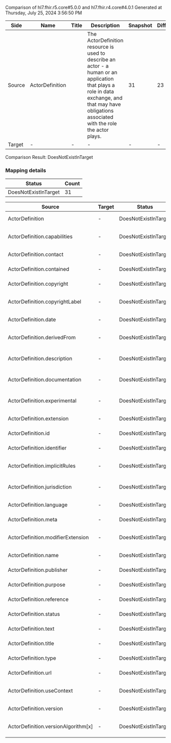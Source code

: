 Comparison of hl7.fhir.r5.core#5.0.0 and hl7.fhir.r4.core#4.0.1
Generated at Thursday, July 25, 2024 3:56:50 PM

| Side | Name | Title | Description | Snapshot | Differential |
| --- | --- | --- | --- | --- | --- |
| Source | ActorDefinition |  | The ActorDefinition resource is used to describe an actor - a human or an application that plays a role in data exchange, and that may have obligations associated with the role the actor plays. | 31 | 23 |
| Target | - | - | - | - | - |


Comparison Result: DoesNotExistInTarget


### Mapping details

| Status | Count |
| ------ | ----- |
DoesNotExistInTarget | 31 |


| Source | Target | Status | Message |
| ------ | ------ | ------ | ------- |
| ActorDefinition | - | DoesNotExistInTarget | ActorDefinition does not exist in target and has no mapping |
| ActorDefinition.capabilities | - | DoesNotExistInTarget | ActorDefinition.capabilities does not exist in target and has no mapping |
| ActorDefinition.contact | - | DoesNotExistInTarget | ActorDefinition.contact does not exist in target and has no mapping |
| ActorDefinition.contained | - | DoesNotExistInTarget | ActorDefinition.contained does not exist in target and has no mapping |
| ActorDefinition.copyright | - | DoesNotExistInTarget | ActorDefinition.copyright does not exist in target and has no mapping |
| ActorDefinition.copyrightLabel | - | DoesNotExistInTarget | ActorDefinition.copyrightLabel does not exist in target and has no mapping |
| ActorDefinition.date | - | DoesNotExistInTarget | ActorDefinition.date does not exist in target and has no mapping |
| ActorDefinition.derivedFrom | - | DoesNotExistInTarget | ActorDefinition.derivedFrom does not exist in target and has no mapping |
| ActorDefinition.description | - | DoesNotExistInTarget | ActorDefinition.description does not exist in target and has no mapping |
| ActorDefinition.documentation | - | DoesNotExistInTarget | ActorDefinition.documentation does not exist in target and has no mapping |
| ActorDefinition.experimental | - | DoesNotExistInTarget | ActorDefinition.experimental does not exist in target and has no mapping |
| ActorDefinition.extension | - | DoesNotExistInTarget | ActorDefinition.extension does not exist in target and has no mapping |
| ActorDefinition.id | - | DoesNotExistInTarget | ActorDefinition.id does not exist in target and has no mapping |
| ActorDefinition.identifier | - | DoesNotExistInTarget | ActorDefinition.identifier does not exist in target and has no mapping |
| ActorDefinition.implicitRules | - | DoesNotExistInTarget | ActorDefinition.implicitRules does not exist in target and has no mapping |
| ActorDefinition.jurisdiction | - | DoesNotExistInTarget | ActorDefinition.jurisdiction does not exist in target and has no mapping |
| ActorDefinition.language | - | DoesNotExistInTarget | ActorDefinition.language does not exist in target and has no mapping |
| ActorDefinition.meta | - | DoesNotExistInTarget | ActorDefinition.meta does not exist in target and has no mapping |
| ActorDefinition.modifierExtension | - | DoesNotExistInTarget | ActorDefinition.modifierExtension does not exist in target and has no mapping |
| ActorDefinition.name | - | DoesNotExistInTarget | ActorDefinition.name does not exist in target and has no mapping |
| ActorDefinition.publisher | - | DoesNotExistInTarget | ActorDefinition.publisher does not exist in target and has no mapping |
| ActorDefinition.purpose | - | DoesNotExistInTarget | ActorDefinition.purpose does not exist in target and has no mapping |
| ActorDefinition.reference | - | DoesNotExistInTarget | ActorDefinition.reference does not exist in target and has no mapping |
| ActorDefinition.status | - | DoesNotExistInTarget | ActorDefinition.status does not exist in target and has no mapping |
| ActorDefinition.text | - | DoesNotExistInTarget | ActorDefinition.text does not exist in target and has no mapping |
| ActorDefinition.title | - | DoesNotExistInTarget | ActorDefinition.title does not exist in target and has no mapping |
| ActorDefinition.type | - | DoesNotExistInTarget | ActorDefinition.type does not exist in target and has no mapping |
| ActorDefinition.url | - | DoesNotExistInTarget | ActorDefinition.url does not exist in target and has no mapping |
| ActorDefinition.useContext | - | DoesNotExistInTarget | ActorDefinition.useContext does not exist in target and has no mapping |
| ActorDefinition.version | - | DoesNotExistInTarget | ActorDefinition.version does not exist in target and has no mapping |
| ActorDefinition.versionAlgorithm[x] | - | DoesNotExistInTarget | ActorDefinition.versionAlgorithm[x] does not exist in target and has no mapping |

